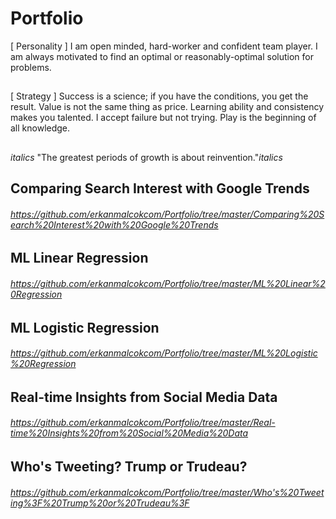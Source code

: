 # Portfolio
[ Personality ] I am open minded, hard-worker and confident team player. I am always motivated to find an optimal or reasonably-optimal solution for problems.
##
[ Strategy ] Success is a science; if you have the conditions, you get the result. Value is not the same thing as price. Learning ability and consistency makes you talented. I accept failure but not trying. Play is the beginning of all knowledge.
##
*italics* "The greatest periods of growth is about reinvention."*italics*
##
## Comparing Search Interest with Google Trends
###### <a> https://github.com/erkanmalcokcom/Portfolio/tree/master/Comparing%20Search%20Interest%20with%20Google%20Trends </a>

## ML Linear Regression
###### <a>https://github.com/erkanmalcokcom/Portfolio/tree/master/ML%20Linear%20Regression</a>
## 
## ML Logistic Regression
###### <a>https://github.com/erkanmalcokcom/Portfolio/tree/master/ML%20Logistic%20Regression</a>
## 
## Real-time Insights from Social Media Data
###### <a>https://github.com/erkanmalcokcom/Portfolio/tree/master/Real-time%20Insights%20from%20Social%20Media%20Data</a>
## 
## Who's Tweeting? Trump or Trudeau?
###### <a>https://github.com/erkanmalcokcom/Portfolio/tree/master/Who's%20Tweeting%3F%20Trump%20or%20Trudeau%3F</a>
##
